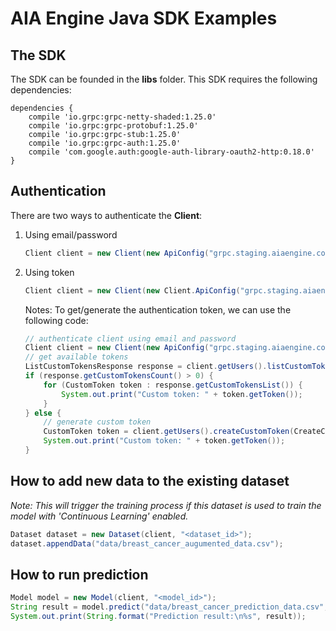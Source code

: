 # AIA Engine Java SDK Examples

## The SDK
The SDK can be founded in the **libs** folder. This SDK requires the following dependencies:

```Grovy
dependencies {
    compile 'io.grpc:grpc-netty-shaded:1.25.0'
    compile 'io.grpc:grpc-protobuf:1.25.0'
    compile 'io.grpc:grpc-stub:1.25.0'
    compile 'io.grpc:grpc-auth:1.25.0'
    compile 'com.google.auth:google-auth-library-oauth2-http:0.18.0'
}
```

## Authentication

There are two ways to authenticate the **Client**:

1. Using email/password

    ```Java
    Client client = new Client(new ApiConfig("grpc.staging.aiaengine.com:443", "<your_email>", "<your_pasword>"));
    ```

2. Using token

    ```Java
    Client client = new Client(new Client.ApiConfig("grpc.staging.aiaengine.com:443", "<token>"));
    ```

    Notes: To get/generate the authentication token, we can use the following code:

    ```Java
    // authenticate client using email and password
    Client client = new Client(new ApiConfig("grpc.staging.aiaengine.com:443", "<your_email>", "<your_pasword>"));
    // get available tokens
    ListCustomTokensResponse response = client.getUsers().listCustomTokens(ListCustomTokensRequest.newBuilder().build());
    if (response.getCustomTokensCount() > 0) {
        for (CustomToken token : response.getCustomTokensList()) {
            System.out.print("Custom token: " + token.getToken());
        }
    } else {
        // generate custom token
        CustomToken token = client.getUsers().createCustomToken(CreateCustomTokenRequest.newBuilder().build());
        System.out.print("Custom token: " + token.getToken());
    }
    ```

## How to add new data to the existing dataset
*Note: This will trigger the training process if this dataset is used to train the model with 'Continuous Learning' enabled.*

```Java
Dataset dataset = new Dataset(client, "<dataset_id>");
dataset.appendData("data/breast_cancer_augumented_data.csv");
```

## How to run prediction

```Java
Model model = new Model(client, "<model_id>");
String result = model.predict("data/breast_cancer_prediction_data.csv", "text/csv");
System.out.print(String.format("Prediction result:\n%s", result));
```
